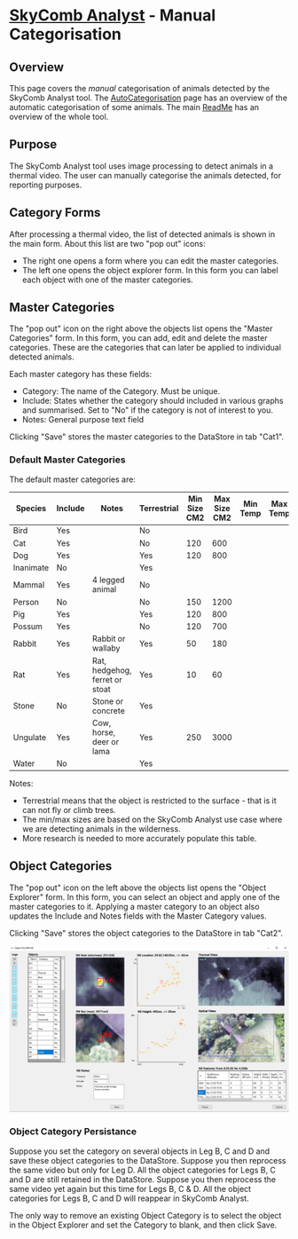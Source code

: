 # [SkyComb Analyst](https://github.com/PhilipQuirke/SkyCombAnalystHelp/blob/main/README.md) - Manual Categorisation

## Overview
This page covers the *manual* categorisation of animals detected by the SkyComb Analyst tool.
The [AutoCategorisation](./AutoCategorisation.md) page has an overview of the automatic categorisation of some animals.
The main [ReadMe](./README.md) has an overview of the whole tool.


## Purpose
The SkyComb Analyst tool uses image processing to detect animals in a thermal video.
The user can manually categorise the animals detected, for reporting purposes.


## Category Forms 
After processing a thermal video, the list of detected animals is shown in the main form.
About this list are two "pop out" icons:
- The right one opens a form where you can edit the master categories.
- The left one opens the object explorer form. In this form you can label each object with one of the master categories.


## Master Categories
The "pop out" icon on the right above the objects list opens the "Master Categories" form. 
In this form, you can add, edit and delete the master categories.
These are the categories that can later be applied to individual detected animals.

Each master category has these fields:
- Category: The name of the Category. Must be unique.
- Include: States whether the category should included in various graphs and summarised. Set to "No" if the category is not of interest to you.
- Notes: General purpose text field

Clicking "Save" stores the master categories to the DataStore in tab "Cat1".

### Default Master Categories
The default master categories are:

| Species   | Include | Notes                          | Terrestrial | Min Size CM2 | Max Size CM2 | Min Temp | Max Temp |
|-----------|---------|--------------------------------|-------------|--------------|--------------|----------|----------|
| Bird      | Yes     |                                | No          |              |              |          |          |
| Cat       | Yes     |                                | No          | 120          | 600          |          |          |
| Dog       | Yes     |                                | Yes         | 120          | 800          |          |          |
| Inanimate | No      |                                | Yes         |              |              |          |          |
| Mammal    | Yes     | 4 legged animal                | No          |              |              |          |          |
| Person    | No      |                                | No          | 150          | 1200         |          |          |
| Pig       | Yes     |                                | Yes         | 120          | 800          |          |          |
| Possum    | Yes     |                                | No          | 120          | 700          |          |          |
| Rabbit    | Yes     | Rabbit or wallaby              | Yes         | 50           | 180          |          |          |
| Rat       | Yes     | Rat, hedgehog, ferret or stoat | Yes         | 10           | 60           |          |          |
| Stone     | No      | Stone or concrete              | Yes         |              |              |          |          |
| Ungulate  | Yes     | Cow, horse, deer or lama       | Yes         | 250          | 3000         |          |          |
| Water     | No      |                                | Yes         |              |              |          |          |

Notes:
- Terrestrial means that the object is restricted to the surface - that is it can not fly or climb trees.
- The min/max sizes are based on the SkyComb Analyst use case where we are detecting animals in the wilderness.    
- More research is needed to more accurately populate this table.

## Object Categories
The "pop out" icon on the left above the objects list opens the "Object Explorer" form. 
In this form, you can select an object and apply one of the master categories to it.
Applying a master category to an object also updates the Include and Notes fields with the Master Category values.

Clicking "Save" stores the object categories to the DataStore in tab "Cat2".

![Object Explorer](./Static/ObjectExplorer.png?raw=true "Object Explorer")

### Object Category Persistance
Suppose you set the category on several objects in Leg B, C and D and save these object categories to the DataStore.
Suppose you then reprocess the same video but only for Leg D. All the object categories for Legs B, C and D are still retained in the DataStore.
Suppose you then reprocess the same video yet again but this time for Legs B, C & D. All the object categories for Legs B, C and D will reappear in SkyComb Analyst.
 
The only way to remove an existing Object Category is to select the object in the Object Explorer and set the Category to blank, and then click Save.
